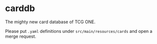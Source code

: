 # carddb

The mighty new card database of TCG ONE.

Please put `.yaml` definitions under `src/main/resources/cards` and open a merge request.

